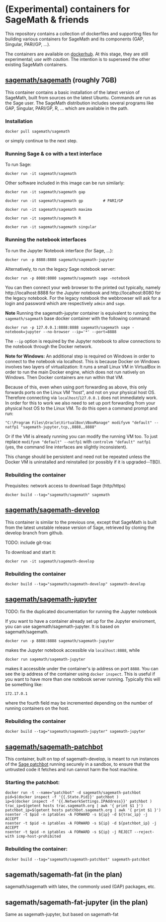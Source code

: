 # (Experimental) containers for SageMath & friends

This repository contains a collection of dockerfiles and supporting
files for building various containers for SageMath and its components
(GAP, Singular, PARI/GP, ...).

The containers are available on [dockerhub](https://hub.docker.com/u/sagemath/).
At this stage, they are still experimental; *use with caution*.
The intention is to superseed the other existing SageMath containers.

## [sagemath/sagemath](sagemath/Dockerfile) (roughly 7GB)

This container contains a basic installation of the latest version of
SageMath, built from sources on the latest Ubuntu. Commands are run as
the Sage user. The SageMath distribution includes several programs
like GAP, Singular, PARI/GP, R, ... which are available in the path.

### Installation

    docker pull sagemath/sagemath

or simply continue to the next step.

### Running Sage & co with a text interface

To run Sage:

    docker run -it sagemath/sagemath

Other software included in this image can be run similarly:

    docker run -it sagemath/sagemath gap

    docker run -it sagemath/sagemath gp         # PARI/GP

    docker run -it sagemath/sagemath maxima

    docker run -it sagemath/sagemath R

    docker run -it sagemath/sagemath singular

### Running the notebook interfaces

To run the Jupyter Notebook interface (for Sage, ...):

    docker run -p 8888:8888 sagemath/sagemath-jupyter

Alternatively, to run the legacy Sage notebook server:

    docker run -p 8080:8080 sagemath/sagemath sage -notebook

You can then connect your web browser to the printed out typically, namely http://localhost:8888 for the Jupyter notebook and http://localhost:8080 for the legacy notebook. For the legacy notebook the webbrowser will ask for a login and password which are respectively `admin` and `sage`.

**Note** Running the sagemath-jupyter container is equivalent to running the `sagemath/sagemath` base docker container with the following command:

    docker run -p 127.0.0.1:8888:8888 sagemath/sagemath sage -notebook=jupyter --no-browser --ip='*' --port=8888

The `--ip` option is required by the Jupyter notebook to allow connections to
the notebook through the Docker network.

**Note for Windows:** An additional step is required on Windows in order to
connect to the notebook via localhost.  This is because Docker on Windows
involves two layers of virtualization: It runs a small Linux VM in VirtualBox
in order to run the main Docker engine, which does not run natively on Windows.
Then Docker containers are run within that VM.

Because of this, even when using port forwarding as above, this only forwards
ports on the Linux VM "host", and not on your physical host OS.  Therefore
connecting via `localhost`/`127.0.0.1` does not immediately work.  In order for
this to work we also need to set up port forwarding from your physical host OS
to the Linux VM.  To do this open a command prompt and run:

    "C:\Program Files\Oracle\VirtualBox\VBoxManage" modifyvm "default" --natfp1 "sagemath-jupyter,tcp,,8888,,8888"
    
Or if the VM is already running you can modify the running VM too.  To just replace `modifyvm "default" --natfp1`
with `controlvm "default" natfp1` (yes, the command line interfaces are slightly inconsistent).

This change should be persistent and need not be repeated unless the Docker VM
is uninstalled and reinstalled (or possibly if it is upgraded--TBD).

### Rebuilding the container

Prequisites: network access to download Sage (http/https)

    docker build --tag="sagemath/sagemath" sagemath

## [sagemath/sagemath-develop](sagemath-develop/Dockerfile)

This container is similar to the previous one, except that SageMath is
built from the latest unstable release version of Sage, retrieved by
cloning the develop branch from github.

TODO: include git-trac

To download and start it:

    docker run -it sagemath/sagemath-develop

### Rebuilding the container

    docker build --tag="sagemath/sagemath-develop" sagemath-develop

## [sagemath/sagemath-jupyter](sagemath-jupyter/Dockerfile)

TODO: fix the duplicated documentation for running the Jupyter notebook

If you want to have a container already set up for the Jupyter enviroment,
you can use sagemath/sagemath-jupyter. It is based on sagemath/sagemath.

    docker run -p 8888:8888 sagemath/sagemath-jupyter

makes the Jupyter notebook accessible via `localhost:8888`, while

    docker run sagemath/sagemath-jupyter

makes it accessible under the container's ip address on port `8888`. You can
see the ip address of the container using `docker inspect`. This is useful if
you want to have more than one notebook server running.  Typically this will
be something like:

    172.17.0.1

where the fourth field may be incremented depending on the number of running
containers on the host.

### Rebuilding the container

    docker build --tag="sagemath/sagemath-jupyter" sagemath-jupyter

## [sagemath/sagemath-patchbot](sagemath-patchbot/Dockerfile)

This container, built on top of sagemath-develop, is meant to run
instances of the [Sage patchbot](http://patchbot.sagemath.org/)
running securely in a sandbox, to ensure that the untrusted code it
fetches and run cannot harm the host machine.

### Starting the patchbot:

    docker run -t --name="patchbot" -d sagemath/sagemath-patchbot
    pid=$(docker inspect -f '{{.State.Pid}}' patchbot )
    ip=$(docker inspect -f '{{.NetworkSettings.IPAddress}}' patchbot )
    trac_ip=$(getent hosts trac.sagemath.org | awk '{ print $1 }')
    patchbot_ip=$(getent hosts patchbot.sagemath.org | awk '{ print $1 }')
    nsenter -t $pid -n iptables -A FORWARD -s ${ip} -d ${trac_ip} -j ACCEPT
    nsenter -t $pid -n iptables -A FORWARD -s ${ip} -d ${patchbot_ip} -j ACCEPT
    nsenter -t $pid -n iptables -A FORWARD -s ${ip} -j REJECT --reject-with icmp-host-prohibited

### Rebuilding the container:

    docker build --tag="sagemath/sagemath-patchbot" sagemath-patchbot

## sagemath/sagemath-fat (in the plan)

sagemath/sagemath with latex, the commonly used (GAP) packages, etc.

## sagemath/sagemath-fat-jupyter (in the plan)

Same as sagemath-jupyter, but based on sagemath-fat
